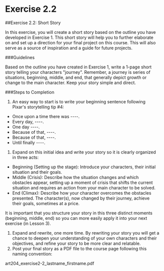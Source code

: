 # Exercise 2.2

\##Exercise 2.2: Short Story

In this exercise, you will create a short story based on the outline you have developed in Exercise 1. This short story will help you to further elaborate on and set up a direction for your final project on this course. This will also serve as a source of inspiration and a guide for future projects.

\###Guidelines

Based on the outline you have created in Exercise 1, write a 1-page short story telling your characters "journey". Remember, a journey is series of situations, beginning, middle, and end, that generally depict growth or change to the main character. Keep your story simple and direct.

\###Steps to Completion

1. An easy way to start is to write your beginning sentence following Pixar's storytelling tip #4:

* Once upon a time there was ----.
* Every day, ----.
* One day ----.
* Because of that, ----.
* Because of that, ----.
* Until finally ----.

1. Expand on this initial idea and write your story so it is clearly organized in three acts:

* Beginning (Setting up the stage): Introduce your characters, their initial situation and their goals.
* Middle (Crisis): Describe how the situation changes and which obstacles appear, setting up a moment of crisis that shifts the current situation and requires an action from your main character to be solved.
* End (Climax): Describe how your character overcomes the obstacles presented. The character(s), now changed by their journey, achieve their goals, sometimes at a price.

It is important that you structure your story in this three distinct moments (beginning, middle, end) so you can more easily apply it into your next exercise (in Lesson 3).

1. Expand and rewrite, one more time. By rewriting your story you will get a chance to deepen your understanding of your own characters and their objectives, and refine your story to be more clear and relatable.
2. Post your final story as a PDF file to the course page following this naming convention:

art204\_exercise2-2\_lastname\_firstname.pdf
